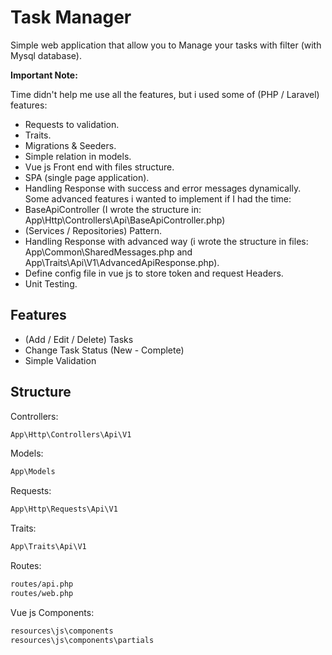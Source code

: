 
# Task Manager

Simple web application that allow you to Manage your tasks with filter (with Mysql database).

**Important Note:**

Time didn't help me use all the features,
but i used some of (PHP / Laravel) features:
- Requests to validation.
- Traits.
- Migrations & Seeders.
- Simple relation in models.
- Vue js Front end with files structure.
- SPA (single page application).
- Handling Response with success and error messages dynamically.
Some advanced features i wanted to implement if I had the time:
- BaseApiController (I wrote the structure in: App\Http\Controllers\Api\BaseApiController.php)
- (Services / Repositories) Pattern.
- Handling Response with advanced way (i wrote the structure in files: App\Common\SharedMessages.php and App\Traits\Api\V1\AdvancedApiResponse.php).
- Define config file in vue js to store token and request Headers.
- Unit Testing.
## Features

- (Add / Edit / Delete) Tasks
- Change Task Status (New - Complete)
- Simple Validation


## Structure

Controllers:

```bash
App\Http\Controllers\Api\V1
```

Models:

```bash
App\Models
```

Requests:

```bash
App\Http\Requests\Api\V1
```

Traits:

```bash
App\Traits\Api\V1
```

Routes:

```bash
routes/api.php
routes/web.php
```


Vue js Components:

```bash
resources\js\components
resources\js\components\partials
```